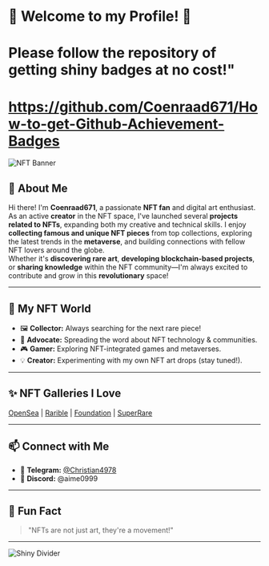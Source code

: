 # 👾 Welcome to my Profile! 👾

# Please follow the repository of getting shiny badges at no cost!"
# https://github.com/Coenraad671/How-to-get-Github-Achievement-Badges #

![NFT Banner](https://mir-s3-cdn-cf.behance.net/project_modules/1400/2b8b1a118999741.6077a8a8e47a9.gif)

## 🎨 About Me

Hi there! I'm **Coenraad671**, a passionate **NFT fan** and digital art enthusiast.  
As an active **creator** in the NFT space, I've launched several **projects related to NFTs**, expanding both my creative and technical skills. I enjoy **collecting famous and unique NFT pieces** from top collections, exploring the latest trends in the **metaverse**, and building connections with fellow NFT lovers around the globe.  
Whether it's **discovering rare art**, **developing blockchain-based projects**, or **sharing knowledge** within the NFT community—I'm always excited to contribute and grow in this **revolutionary** space!

---

## 🌈 My NFT World

- 🖼️ **Collector:** Always searching for the next rare piece!
- 🚀 **Advocate:** Spreading the word about NFT technology & communities.
- 🎮 **Gamer:** Exploring NFT-integrated games and metaverses.
- 💡 **Creator:** Experimenting with my own NFT art drops (stay tuned!).

---

## ✨ NFT Galleries I Love

[OpenSea](https://opensea.io/) | [Rarible](https://rarible.com/) | [Foundation](https://foundation.app/) | [SuperRare](https://superrare.com/)

---

## 📫 Connect with Me

- 💬 **Telegram:** [@Christian4978](https://t.me/Christian4978)
- 💬 **Discord:** @aime0999

---

## 🦄 Fun Fact

> "NFTs are not just art, they're a movement!"

---

![Shiny Divider](https://capsule-render.vercel.app/api?type=waving&color=gradient&height=100&section=footer)
